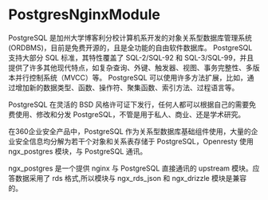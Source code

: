 # PostgresNginxModule

PostgreSQL 是加州大学博客利分校计算机系开发的对象关系型数据库管理系统(ORDBMS)，目前是免费开源的，且是全功能的自由软件数据库。
PostgreSQL 支持大部分 SQL 标准，其特性覆盖了 SQL-2/SQL-92 和 SQL-3/SQL-99，并且提供了许多其他现代特点，如复杂查询、外键、触发器、视图、事务完整性、多版本并行控制系统（MVCC）等。
PostgreSQL 可以使用许多方法扩展，比如，通过增加新的数据类型、函数、操作符、聚集函数、索引方法、过程语言等。

PostgreSQL 在灵活的 BSD 风格许可证下发行，任何人都可以根据自己的需要免费使用、修改和分发 PostgreSQL，不管是用于私人、商业、还是学术研究。


在360企业安全产品中，PostgreSQL 作为关系型数据库基础组件使用，大量的企业安全信息均分解为若干个对象和关系表存储于 PostgreSQL，Openresty 使用 ngx_postgres 模块，与 PostgreSQL 通讯。

ngx\_postgres 是一个提供 nginx 与 PostgreSQL 直接通讯的 upstream 模块。应答数据采用了 rds 格式,所以模块与 ngx\_rds\_json 和 ngx\_drizzle 模块是兼容的。

